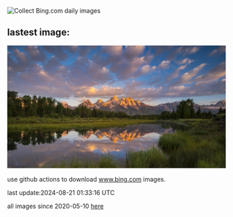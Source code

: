 ![Collect Bing.com daily images](https://github.com/counter2015/bing-daily-images/workflows/Collect%20Bing.com%20daily%20images/badge.svg)
## lastest image:
![](images/TetonSunrise.jpg)

use github actions to download www.bing.com images.

last update:2024-08-21 01:33:16 UTC

all images since 2020-05-10 [here](https://github.com/counter2015/bing-daily-images/tree/master/images) 
